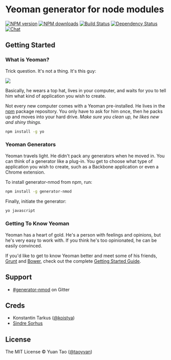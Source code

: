 # Yeoman generator for node modules

[![NPM version](http://img.shields.io/npm/v/generator-nmod.svg?style=flat-square)](http://npmjs.org/generator-nmod)
[![NPM downloads](http://img.shields.io/npm/dm/generator-nmod.svg?style=flat-square)](http://npmjs.org/generator-nmod)
[![Build Status](http://img.shields.io/travis/taoyuan/generator-nmod/yeoman-generator.svg?style=flat-square)](https://travis-ci.org/taoyuan/generator-nmod)
[![Dependency Status](http://img.shields.io/david/taoyuan/generator-nmod.svg?branch=yeoman-generator&style=flat-square)](https://david-dm.org/taoyuan/generator-nmod)
[![Chat](http://img.shields.io/badge/chat_room-%23babel--starter--kit-blue.svg?style=flat-square)](https://gitter.im/taoyuan/generator-nmod)

## Getting Started

### What is Yeoman?

Trick question. It's not a thing. It's this guy:

![](http://i.imgur.com/JHaAlBJ.png)

Basically, he wears a top hat, lives in your computer, and waits for you to tell him what kind of application you wish to create.

Not every new computer comes with a Yeoman pre-installed. He lives in the [npm](https://npmjs.org) package repository. You only have to ask for him once, then he packs up and moves into your hard drive. *Make sure you clean up, he likes new and shiny things.*

```bash
npm install -g yo
```

### Yeoman Generators

Yeoman travels light. He didn't pack any generators when he moved in. You can think of a generator like a plug-in. You get to choose what type of application you wish to create, such as a Backbone application or even a Chrome extension.

To install generator-nmod from npm, run:

```bash
npm install -g generator-nmod
```

Finally, initiate the generator:

```bash
yo javascript
```

### Getting To Know Yeoman

Yeoman has a heart of gold. He's a person with feelings and opinions, but he's very easy to work with. If you think he's too opinionated, he can be easily convinced.

If you'd like to get to know Yeoman better and meet some of his friends, [Grunt](http://gruntjs.com) and [Bower](http://bower.io), check out the complete [Getting Started Guide](https://github.com/yeoman/yeoman/wiki/Getting-Started).

## Support

 * [#generator-nmod](https://gitter.im/taoyuan/generator-nmod) on Gitter

## Creds

 * Konstantin Tarkus ([@koistya](https://twitter.com/koistya))
 * [Sindre Sorhus](https://sindresorhus.com)

## License

The MIT License © Yuan Tao ([@taoyvan](https://twitter.com/taoyvan))
